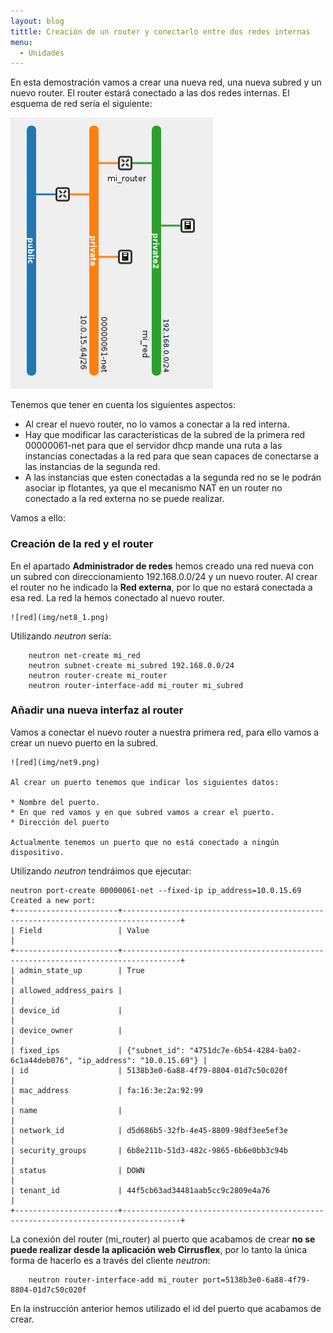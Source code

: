 ```yaml
---
layout: blog
tittle: Creación de un router y conectarlo entre dos redes internas
menu:
  - Unidades
---
```


En esta demostración vamos a crear una nueva red, una nueva subred y un nuevo router. El router estará conectado a las dos redes internas. El esquema de red sería el siguiente:

![red](img/red4.png)

Tenemos que tener en cuenta los siguientes aspectos:

* Al crear el nuevo router, no lo vamos a conectar a la red interna.
* Hay que modificar las características de la subred de la primera red 00000061-net para que el servidor dhcp mande una ruta a las instancias conectadas a la red para que sean capaces de conectarse a las instancias de la segunda red.
* A las instancias que esten conectadas a la segunda red no se le podrán asociar ip flotantes, ya que el mecanismo NAT en un router no conectado a la red externa no se puede realizar.

Vamos a ello:

### Creación de la red y el router

En el apartado **Administrador de redes** hemos creado una red nueva con un subred con direccionamiento 192.168.0.0/24 y un nuevo router. Al crear el router no he indicado la **Red externa**, por lo que no estará conectada a esa red. La red la hemos conectado al nuevo router.

	![red](img/net8_1.png)

Utilizando *neutron* sería:

		neutron net-create mi_red
		neutron subnet-create mi_subred 192.168.0.0/24
		neutron router-create mi_router
		neutron router-interface-add mi_router mi_subred

### Añadir una nueva interfaz al router

Vamos a conectar el nuevo router a nuestra primera red, para ello vamos a crear un nuevo puerto en la subred.

	![red](img/net9.png)

	Al crear un puerto tenemos que indicar los siguientes datos:

	* Nombre del puerto.
	* En que red vamos y en que subred vamos a crear el puerto.
	* Dirección del puerto

	Actualmente tenemos un puerto que no está conectado a ningún dispositivo.

Utilizando *neutron* tendráimos que ejecutar:

	neutron port-create 00000061-net --fixed-ip ip_address=10.0.15.69
	Created a new port:
	+-----------------------+-----------------------------------------------------------------------------------+
	| Field                 | Value                                                                             |
	+-----------------------+-----------------------------------------------------------------------------------+
	| admin_state_up        | True                                                                              |
	| allowed_address_pairs |                                                                                   |
	| device_id             |                                                                                   |
	| device_owner          |                                                                                   |
	| fixed_ips             | {"subnet_id": "4751dc7e-6b54-4284-ba02-6c1a44deb076", "ip_address": "10.0.15.69"} |
	| id                    | 5138b3e0-6a88-4f79-8804-01d7c50c020f                                              |
	| mac_address           | fa:16:3e:2a:92:99                                                                 |
	| name                  |                                                                                   |
	| network_id            | d5d686b5-32fb-4e45-8809-98df3ee5ef3e                                              |
	| security_groups       | 6b8e211b-51d3-482c-9865-6b6e0bb3c94b                                              |
	| status                | DOWN                                                                              |
	| tenant_id             | 44f5cb63ad34481aab5cc9c2809e4a76                                                  |
	+-----------------------+-----------------------------------------------------------------------------------+

La conexión del router (mi_router) al puerto que acabamos de crear **no se puede realizar desde la aplicación web Cirrusflex**, por lo tanto la única forma de hacerlo es a través del cliente *neutron*:

		neutron router-interface-add mi_router port=5138b3e0-6a88-4f79-8804-01d7c50c020f

En la instrucción anterior hemos utilizado el id del puerto que acabamos de crear.